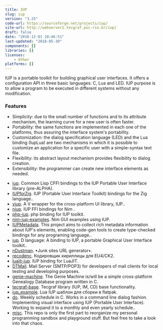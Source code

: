 ```yaml
---
title: IUP
slug: iup
version: "3.25"
code-url: https://sourceforge.net/projects/iup/
site-url: http://webserver2.tecgraf.puc-rio.br/iup/
draft: false
date: "2016-12-01 10:46:51"
last-updated: "2018-05-30"
components: []
libraries: []
licenses:
    - Other
platforms: []
---
```

IUP is a portable toolkit for building graphical user interfaces. It offers a configuration API in three basic languages: C, Lua and LED. IUP purpose is to allow a program to be executed in different systems without any modification.

<!--more-->

### Features
- Simplicity: due to the small number of functions and to its attribute mechanism, the learning curve for a new user is often faster.
- Portability: the same functions are implemented in each one of the platforms, thus assuring the interface system's portability.
- Customization: the dialog specification language (LED) and the Lua binding (IupLua) are two mechanisms in which it is possible to customize an application for a specific user with a simple-syntax text file.
- Flexibility: its abstract layout mechanism provides flexibility to dialog creation.
- Extensibility: the programmer can create new interface elements as needed.

<!--github-projects-->
- [iup](https://github.com/lispnik/iup). Common Lisp CFFI bindings to the IUP Portable User Interface library (pre-ALPHA).
- [IUPforZig](https://github.com/batiati/IUPforZig). IUP (Portable User Interface Toolkit) bindings for the Zig language..
- [viup](https://github.com/kjlaw89/viup). A V wrapper for the cross-platform UI library, IUP..
- [niup](https://github.com/dariolah/niup). IUP FFI bindings for Nim .
- [php-iup](https://github.com/ghostjat/php-iup). php binding for IUP  toolkit.
- [nim-iup-examples](https://github.com/dariolah/nim-iup-examples). Nim GUI examples using IUP.
- [IUPMetadata](https://github.com/batiati/IUPMetadata). This project aims to collect rich metadata information about IUP's elements, enabling code-gen tools to create type-checked bindings for any programing language..
- [iup](https://github.com/carblue/iup). D language: A binding to IUP, a portable Graphical User Interface toolkit..
- [nDustman](https://github.com/Guevara-chan/nDustman). •Junk sites URL generator•.
- [recodenc](https://github.com/chomobi/recodenc). Кодировщик кириллицы для EU4/CK2.
- [luajit-iup](https://github.com/Playermet/luajit-iup). IUP binding for LuaJIT.
- [DTMail](https://github.com/DanArmor/DTMail). Mail Server (SMTP/POP3) for developers of mail clients for local testing and developing purposes.
- [genie-machine](https://github.com/dheadshot/genie-machine). The Genie Machine is/will be a simple cross-platform Genealogy Database program written in C.
- [tecgraf-base](https://github.com/lispnik/tecgraf-base). Tecgraf library (IUP, IM, CD)  base functionality.
- [iup_example](https://github.com/MrSyabro/iup_example). Lua IUP шаблон для сборки в flatpak.
- [do](https://github.com/marcelofcabral/do). Weekly schedule in C. Works in a command line dialog fashion. Implementing visual interface using IUP (Portable User Interface). Working to expand it to a monthly and even yearly schedule..
- [misc](https://github.com/bug00r/misc). This repo is only the first part to reorganize my personal programming sandbox and playground stuff. But feel free to take a look into that chaos.